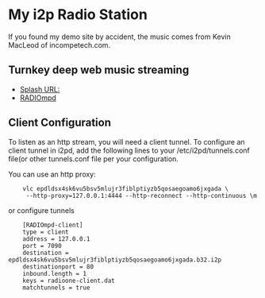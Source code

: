 My i2p Radio Station
====================

If you found my demo site by accident, the music comes from Kevin
MacLeod of incompetech.com.

Turnkey deep web music streaming
--------------------------------

-   [Splash
    URL:](http://gkso46tc47hdua2kva5zahj3unmyh6ia7bv5oc2ybn2hmeowpz7a.b32.i2p)
-   [RADIOmpd](http://epdldsx4sk6vu5bsv5mlujr3fiblptiyzb5qosaegoamo6jxgada.b32.i2p)

Client Configuration
--------------------

To listen as an http stream, you will need a client tunnel. To configure
an client tunnel in i2pd, add the following lines to your
/etc/i2pd/tunnels.conf file(or other tunnels.conf file per your
configuration.

You can use an http proxy:

        vlc epdldsx4sk6vu5bsv5mlujr3fiblptiyzb5qosaegoamo6jxgada \
         --http-proxy=127.0.0.1:4444 --http-reconnect --http-continuous \m

or configure tunnels

        [RADIOmpd-client]
        type = client
        address = 127.0.0.1
        port = 7090
        destination = epdldsx4sk6vu5bsv5mlujr3fiblptiyzb5qosaegoamo6jxgada.b32.i2p
        destinationport = 80
        inbound.length = 1
        keys = radioone-client.dat
        matchtunnels = true
